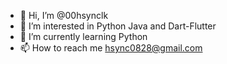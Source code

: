 - 👋 Hi, I’m @00hsynclk
- 👀 I’m interested in Python Java and Dart-Flutter
- 🌱 I’m currently learning Python
- 📫 How to reach me hsync0828@gmail.com
<!---
00hsynclk/00hsynclk is a ✨ special ✨ repository because its `README.md` (this file) appears on your GitHub profile.
You can click the Preview link to take a look at your changes.
--->
